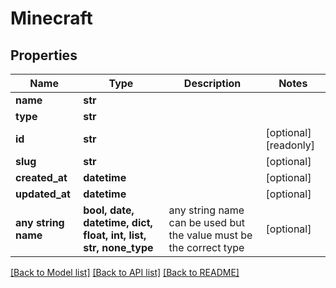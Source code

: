 # Minecraft


## Properties
Name | Type | Description | Notes
------------ | ------------- | ------------- | -------------
**name** | **str** |  | 
**type** | **str** |  | 
**id** | **str** |  | [optional] [readonly] 
**slug** | **str** |  | [optional] 
**created_at** | **datetime** |  | [optional] 
**updated_at** | **datetime** |  | [optional] 
**any string name** | **bool, date, datetime, dict, float, int, list, str, none_type** | any string name can be used but the value must be the correct type | [optional]

[[Back to Model list]](../README.md#documentation-for-models) [[Back to API list]](../README.md#documentation-for-api-endpoints) [[Back to README]](../README.md)


